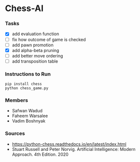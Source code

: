 # Chess-AI

### Tasks

-   [x] add evaluation function
-   [ ] fix how outcome of game is checked
-   [ ] add pawn promotion
-   [x] add alpha-beta pruning
-   [ ] add better move ordering
-   [ ] add transposition table

### Instructions to Run

    pip install chess
    python chess_game.py

### Members

-   Safwan Wadud
-   Faheem Warsalee
-   Vadim Boshnyak

### Sources

-   https://python-chess.readthedocs.io/en/latest/index.html
-   Stuart Russell and Peter Norvig. Artificial Intelligence: Modern Approach. 4th Edition. 2020
